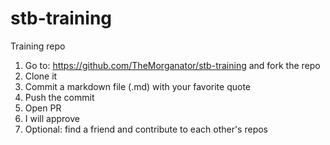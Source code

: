 # stb-training
Training repo

1. Go to: https://github.com/TheMorganator/stb-training and fork the repo
2. Clone it
3. Commit a markdown file (.md) with your favorite quote
4. Push the commit
5. Open PR
6. I will approve
7. Optional: find a friend and contribute to each other's repos
